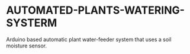 # AUTOMATED-PLANTS-WATERING-SYSTERM
 Arduino based automatic plant water-feeder system that uses a soil moisture sensor. 
